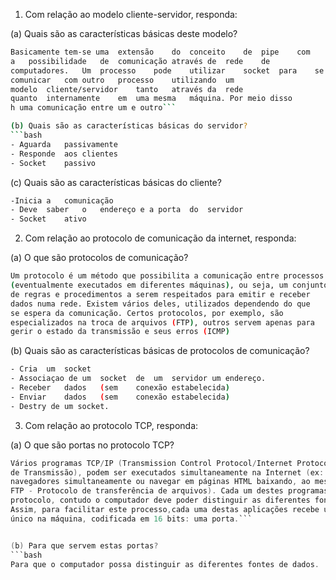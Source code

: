 1. Com relação ao modelo cliente-servidor, responda:

(a) Quais são as características básicas deste modelo?
```BASH
Basicamente tem-se uma	extensão	do	conceito	de	pipe	com	
a	possibilidade	de	comunicação	através	de	rede	de	
computadores.	Um	processo	pode	utilizar	socket	para	se	
comunicar	com	outro	processo	utilizando	um	
modelo	cliente/servidor	tanto	através	da	rede	
quanto	internamente	em	uma	mesma	máquina. Por meio disso
h uma comunicação entre um e outro```

(b) Quais são as características básicas do servidor?
```bash
- Aguarda	passivamente	
- Responde	aos	clientes	
- Socket	passivo
```
(c) Quais são as características básicas do cliente?
```bash
-Inicia	a	comunicação	
- Deve	saber	o	endereço e a porta	do	servidor	
- Socket	ativo
```

2.  Com relação ao protocolo de comunicação da internet, responda:

(a) O que são protocolos de comunicação?
```bash
Um protocolo é um método que possibilita a comunicação entre processos 
(eventualmente executados em diferentes máquinas), ou seja, um conjunto
de regras e procedimentos a serem respeitados para emitir e receber 
dados numa rede. Existem vários deles, utilizados dependendo do que 
se espera da comunicação. Certos protocolos, por exemplo, são 
especializados na troca de arquivos (FTP), outros servem apenas para
gerir o estado da transmissão e seus erros (ICMP)
```

(b) Quais são as características básicas de protocolos de comunicação?
```bash
- Cria	um	socket
- Associaçao de	um	socket	de	um	servidor um endereço.
- Receber	dados	(sem	conexão	estabelecida)
- Enviar	dados	(sem	conexão	estabelecida)
- Destry de um socket.
```
3. Com relação ao protocolo TCP, responda:

(a) O que são portas no protocolo TCP?
```C
Vários programas TCP/IP (Transmission Control Protocol/Internet Protocol - Protocolo de Controle
de Transmissão), podem ser executados simultaneamente na Internet (ex: é possível abrir vários 
navegadores simultaneamente ou navegar em páginas HTML baixando, ao mesmo tempo, um arquivo por
FTP - Protocolo de transferência de arquivos). Cada um destes programas trabalha com um 
protocolo, contudo o computador deve poder distinguir as diferentes fontes de dados. 
Assim, para facilitar este processo,cada uma destas aplicações recebe um endereço 
único na máquina, codificada em 16 bits: uma porta.```


(b) Para que servem estas portas?
```bash
Para que o computador possa distinguir as diferentes fontes de dados. 
```
